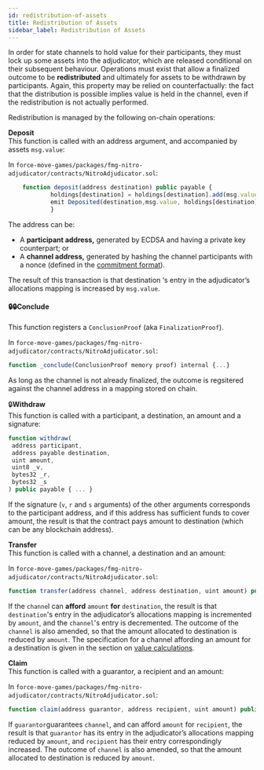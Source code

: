 ```yaml
---
id: redistribution-of-assets
title: Redistribution of Assets
sidebar_label: Redistribution of Assets
---
```


In order for state channels to hold value for their participants, they must lock up some assets into the adjudicator, which are released conditional on their subsequent behaviour. Operations must exist that allow a finalized outcome to be **redistributed** and ultimately for assets to be withdrawn by participants. Again, this property may be relied on counterfactually: the fact that the distribution is possible implies value is held in the channel, even if the redistribution is not actually performed.

Redistribution is managed by the following on-chain operations:

**Deposit**  
This function is called with an address argument, and accompanied by assets `msg.value`:

In `force-move-games/packages/fmg-nitro-adjudicator/contracts/NitroAdjudicator.sol`:

```javascript
    function deposit(address destination) public payable {
            holdings[destination] = holdings[destination].add(msg.value);
            emit Deposited(destination,msg.value, holdings[destination]);
            }
```

The address can be:

- A **participant address,** generated by ECDSA and having a private key counterpart; or
- A **channel address,** generated by hashing the channel participants with a nonce \(defined in the [commitment format](commitment-format.md)\).

The result of this transaction is that destination ‘s entry in the adjudicator’s allocations mapping is increased by `msg.value`.

#### 🔒🔒Conclude

This function registers a `ConclusionProof` \(aka `FinalizationProof`\).

In `force-move-games/packages/fmg-nitro-adjudicator/contracts/NitroAdjudicator.sol`:

```javascript
function _conclude(ConclusionProof memory proof) internal {...}
```

As long as the channel is not already finalized, the outcome is regsitered against the channel address in a mapping stored on chain.

🔒**Withdraw**  
This function is called with a participant, a destination, an amount and a signature:

```javascript
function withdraw(
 address participant,
 address payable destination,
 uint amount,
 uint8 _v,
 bytes32 _r,
 bytes32 _s
) public payable { ... }
```

If the signature \(`v`, `r` and `s` arguments\) of the other arguments corresponds to the participant address, and if this address has sufficient funds to cover amount, the result is that the contract pays amount to destination \(which can be any blockchain address\).

**Transfer**  
This function is called with a channel, a destination and an amount:

In `force-move-games/packages/fmg-nitro-adjudicator/contracts/NitroAdjudicator.sol`:

```javascript
function transfer(address channel, address destination, uint amount) public { ... }
```

If the `channe`l can **afford** `amount` **for** `destination`, the result is that `destination`'s entry in the adjudicator’s allocations mapping is incremented by `amount`, and the `channel`'s entry is decremented. The outcome of the `channel` is also amended, so that the amount allocated to destination is reduced by `amount`. The specification for a channel affording an amount for a destination is given in the section on [value calculations](value-calculations.md).

**Claim**  
This function is called with a guarantor, a recipient and an amount:

In `force-move-games/packages/fmg-nitro-adjudicator/contracts/NitroAdjudicator.sol`:

```javascript
function claim(address guarantor, address recipient, uint amount) public { ... }
```

If `guarantor`guarantees `channel`, and can afford `amount` for `recipient`, the result is that `guarantor` has its entry in the adjudicator’s allocations mapping reduced by `amount`, and `recipient` has their entry correspondingly increased. The outcome of `channel` is also amended, so that the amount allocated to destination is reduced by `amount`.
